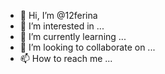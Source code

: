 - 👋 Hi, I’m @12ferina
- 👀 I’m interested in ...
- 🌱 I’m currently learning ...
- 💞️ I’m looking to collaborate on ...
- 📫 How to reach me ...

<!---
12ferina/12ferina is a ✨ special ✨ repository because its `README.md` (this file) appears on your GitHub profile.
You can click the Preview link to take a look at your changes.
--->
